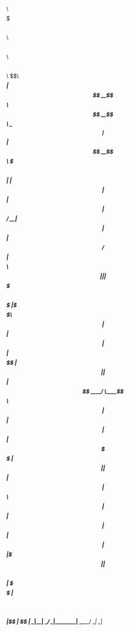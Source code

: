  $$$$$$$$\ $$$$$$$\ $$$$$$\ $$$$$$\ $$\ $$$$$$\ $$\ $$\$$\ $$
 $$ _____|$$ __$$\ $$ __$$\ \_$$ _|$$ | $$ __$$\ $$$\ $$ |  |
 $$ | $$ | $$ |$$ / \__| $$ | $$ | $$ / $$ |$$$$\ $$ |   |  |
 $$$$$\ $$$$$$$ |\$$$$$$\ $$ | $$ | $$ | $$ |$$ $$\$$ |$$|  |
 $$ __| $$ ____/ \____$$\ $$ | $$ | $$ | $$ |$$ \$$$$ |$$|  |
 $$ | $$ | $$\ $$ | $$ | $$ | $$ | $$ |$$ |\$$$ |           |
 $$$$$$$$\ $$ | \$$$$$$ |$$$$$$\ $$$$$$$$\ $$$$$$ |$$ | \$$ |
 \______|\__| \______/ \______|\________| \______/ \__| \__|
